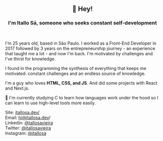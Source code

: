 <h2 align="center">👋 Hey!</h2>
<h3 align="center">I'm Itallo Sá, someone who seeks constant self-development</h3>
<br>

I'm 25 years old, based in São Paulo. I worked as a Front-End Developer in 2017 followed by 3 years on the entrepreneurship journey - an experience that taught me a lot - and now I'm back. I'm motivated by challenges and I've thirst for knowledge.
<br>

I found in the programming the synthesis of everything that keeps me motivated: constant challenges and an endless source of knowledge.
<br>

I'm a guy who loves **HTML, CSS, and JS**. And did some projects with React and Next.js.
<br>

🌱 I'm currently studying C to learn how languages work under the hood so I can learn to use high-level tools more easily.

Site:
<a href="https://itallosa.dev" target="_blank">itallosa.dev/</a><br>
Email:
<a mailto="hi@itallosa.dev" target="_blank">hi@itallosa.dev/</a><br>
Linkedin:
<a href="https://www.linkedin.com/in/itallosavieira" target="_blank">@tallosavieira</a><br>
Twitter:
<a href="https://twitter.com/itallosavieira" target="_blank">@itallosavieira</a><br>
Instagram:
<a href="https://instagram.com/itallosa" target="_blank">@itallosa</a>
